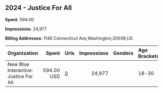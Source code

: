 ## 2024 - Justice For All 
**Spent**: 594.00

**Impressions**: 24,977

**Billing Addresses**: 1146 Connecticut Ave,Washington,20036,US

|Organization|Spent|Urls|Impressions|Genders|Age Brackets|Country Codes|
|:---|---:|:---|---:|:---|:---|:---|
|New Blue Interactive: Justice For All|594.00 USD|[0](https://www.snap.com/political-ads/asset/666506b05d06616aea7fd44ec2016b57feef478e682a6723ae270fdb9626deee?mediaType=mp4)|24,977||18-30|united states|

